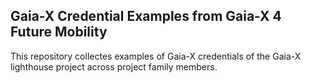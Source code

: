 ## Gaia-X Credential Examples from Gaia-X 4 Future Mobility

This repository collectes examples of Gaia-X credentials of the Gaia-X lighthouse project across project family members.
